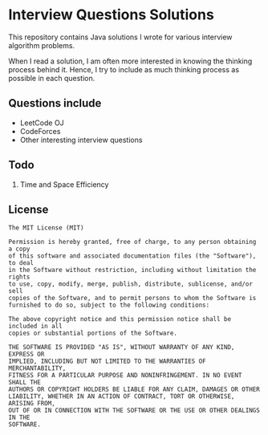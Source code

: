 # Interview Questions Solutions

This repository contains Java solutions I wrote for various interview algorithm problems. 

When I read a solution, I am often more interested in knowing the thinking process behind it. Hence, I try to include as much thinking process as possible in each question.

## Questions include
* LeetCode OJ
* CodeForces
* Other interesting interview questions 

## Todo
1. Time and Space Efficiency
  
## License  

    The MIT License (MIT)
      
    Permission is hereby granted, free of charge, to any person obtaining a copy
    of this software and associated documentation files (the "Software"), to deal
    in the Software without restriction, including without limitation the rights
    to use, copy, modify, merge, publish, distribute, sublicense, and/or sell
    copies of the Software, and to permit persons to whom the Software is
    furnished to do so, subject to the following conditions:
      
    The above copyright notice and this permission notice shall be included in all
    copies or substantial portions of the Software.
      
    THE SOFTWARE IS PROVIDED "AS IS", WITHOUT WARRANTY OF ANY KIND, EXPRESS OR
    IMPLIED, INCLUDING BUT NOT LIMITED TO THE WARRANTIES OF MERCHANTABILITY,
    FITNESS FOR A PARTICULAR PURPOSE AND NONINFRINGEMENT. IN NO EVENT SHALL THE
    AUTHORS OR COPYRIGHT HOLDERS BE LIABLE FOR ANY CLAIM, DAMAGES OR OTHER
    LIABILITY, WHETHER IN AN ACTION OF CONTRACT, TORT OR OTHERWISE, ARISING FROM,
    OUT OF OR IN CONNECTION WITH THE SOFTWARE OR THE USE OR OTHER DEALINGS IN THE
    SOFTWARE.